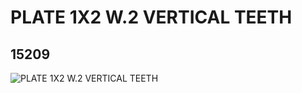 # PLATE 1X2 W.2 VERTICAL TEETH
## 15209
![PLATE 1X2 W.2 VERTICAL TEETH](https://lc-www-live-s.legocdn.com/media/bricks/5/2/6046384.jpg)